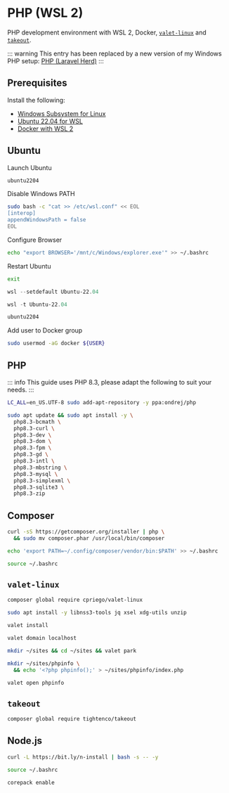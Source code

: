 # PHP (WSL 2)

PHP development environment with WSL 2, Docker, [`valet-linux`](https://github.com/cpriego/valet-linux) and [`takeout`](https://github.com/tighten/takeout).

::: warning
This entry has been replaced by a new version of my Windows PHP setup: [PHP (Laravel Herd)](php-laravel-herd)
:::

## Prerequisites
Install the following:
* [Windows Subsystem for Linux](https://www.microsoft.com/store/productid/9P9TQF7MRM4R)
* [Ubuntu 22.04 for WSL](https://www.microsoft.com/store/productid/9PN20MSR04DW)
* [Docker with WSL 2](https://docs.docker.com/docker-for-windows/wsl/)

## Ubuntu

Launch Ubuntu

```ps1
ubuntu2204
```

Disable Windows PATH

```bash
sudo bash -c "cat >> /etc/wsl.conf" << EOL
[interop]
appendWindowsPath = false
EOL
```

Configure Browser

```bash
echo "export BROWSER='/mnt/c/Windows/explorer.exe'" >> ~/.bashrc
```

Restart Ubuntu

```bash
exit
```

```ps1
wsl --setdefault Ubuntu-22.04
```

```ps1
wsl -t Ubuntu-22.04
```

```ps1
ubuntu2204
```

Add user to Docker group

```bash
sudo usermod -aG docker ${USER}
```

## PHP

::: info
This guide uses PHP 8.3, please adapt the following to suit your needs.
:::

```bash
LC_ALL=en_US.UTF-8 sudo add-apt-repository -y ppa:ondrej/php
```

```bash
sudo apt update && sudo apt install -y \
  php8.3-bcmath \
  php8.3-curl \
  php8.3-dev \
  php8.3-dom \
  php8.3-fpm \
  php8.3-gd \
  php8.3-intl \
  php8.3-mbstring \
  php8.3-mysql \
  php8.3-simplexml \
  php8.3-sqlite3 \
  php8.3-zip
```

## Composer

```bash
curl -sS https://getcomposer.org/installer | php \
  && sudo mv composer.phar /usr/local/bin/composer
```

```bash
echo 'export PATH=~/.config/composer/vendor/bin:$PATH' >> ~/.bashrc
```

```bash
source ~/.bashrc
```

## `valet-linux`

```bash
composer global require cpriego/valet-linux
```

```bash
sudo apt install -y libnss3-tools jq xsel xdg-utils unzip
```

```bash
valet install
```

```bash
valet domain localhost
```

```bash
mkdir ~/sites && cd ~/sites && valet park
```

```bash
mkdir ~/sites/phpinfo \
  && echo '<?php phpinfo();' > ~/sites/phpinfo/index.php
```

```bash
valet open phpinfo
```

## `takeout`


```bash
composer global require tightenco/takeout
```

## Node.js


```bash
curl -L https://bit.ly/n-install | bash -s -- -y
```

```bash
source ~/.bashrc
```

```bash
corepack enable
```
